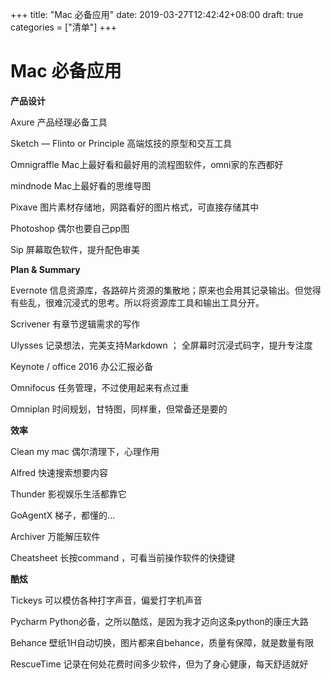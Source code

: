 +++
title: "Mac 必备应用"
date: 2019-03-27T12:42:42+08:00
draft: true
categories = ["清单"]
+++
# Mac 必备应用
**产品设计**

Axure 产品经理必备工具

Sketch — Flinto  or  Principle 高端炫技的原型和交互工具

Omnigraffle Mac上最好看和最好用的流程图软件，omni家的东西都好

mindnode Mac上最好看的思维导图

Pixave 图片素材存储地，网路看好的图片格式，可直接存储其中

Photoshop 偶尔也要自己pp图

Sip 屏幕取色软件，提升配色审美

**Plan & Summary**

Evernote 信息资源库，各路碎片资源的集散地；原来也会用其记录输出。但觉得有些乱，很难沉浸式的思考。所以将资源库工具和输出工具分开。

Scrivener 有章节逻辑需求的写作

Ulysses 记录想法，完美支持Markdown ； 全屏幕时沉浸式码字，提升专注度

Keynote / office 2016 办公汇报必备

Omnifocus 任务管理，不过使用起来有点过重

Omniplan 时间规划，甘特图，同样重，但常备还是要的

**效率**

Clean my mac 偶尔清理下，心理作用

Alfred 快速搜索想要内容

Thunder 影视娱乐生活都靠它

GoAgentX 梯子，都懂的...

Archiver 万能解压软件

Cheatsheet 长按command ，可看当前操作软件的快捷键

**酷炫**

Tickeys 可以模仿各种打字声音，偏爱打字机声音

Pycharm  Python必备，之所以酷炫，是因为我才迈向这条python的康庄大路

Behance 壁纸1H自动切换，图片都来自behance，质量有保障，就是数量有限

RescueTime 记录在何处花费时间多少软件，但为了身心健康，每天舒适就好

